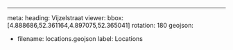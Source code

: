 ---
meta:
  heading: Vijzelstraat
viewer:
  bbox: [4.888686,52.361164,4.897075,52.365041]
  rotation: 180
geojson:
  - filename: locations.geojson
    label: Locations